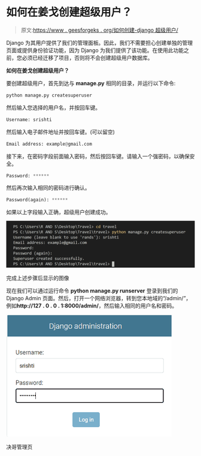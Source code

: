 # 如何在姜戈创建超级用户？

> 原文:[https://www . geesforgeks . org/如何创建-django 超级用户/](https://www.geeksforgeeks.org/how-to-create-superuser-in-django/)

Django 为其用户提供了我们的管理面板。因此，我们不需要担心创建单独的管理页面或提供身份验证功能，因为 Django 为我们提供了该功能。在使用此功能之前，您必须已经迁移了项目，否则将不会创建超级用户数据库。

**如何在姜戈创建超级用户？**

要创建超级用户，首先到达与 **manage.py** 相同的目录，并运行以下命令:

```py
python manage.py createsuperuser
```

然后输入您选择的用户名，并按回车键。

```py
Username: srishti
```

然后输入电子邮件地址并按回车键。(可以留空)

```py
Email address: example@gmail.com
```

接下来，在密码字段前面输入密码，然后按回车键。请输入一个强密码，以确保安全。

```py
Password: ******  
```

然后再次输入相同的密码进行确认。

```py
Password(again): ******
```

如果以上字段输入正确，超级用户创建成功。

[![](img/a34cb1034abba92efc82a4b89ef53cb8.png)](https://media.geeksforgeeks.org/wp-content/uploads/20200804173614/2020080410-300x74.png)

完成上述步骤后显示的图像

现在我们可以通过运行命令 **python manage.py runserver** 登录到我们的 Django Admin 页面。然后，打开一个网络浏览器，转到您本地域的“/admin/”，例如**http://127 . 0 . 0 . 1:8000/admin/**，然后输入相同的用户名和密码。

[![](img/4cb3386909ba6f46a4c397d65d7fb34f.png)](https://media.geeksforgeeks.org/wp-content/uploads/20200804230348/2020080411-300x221.png)

决哥管理页